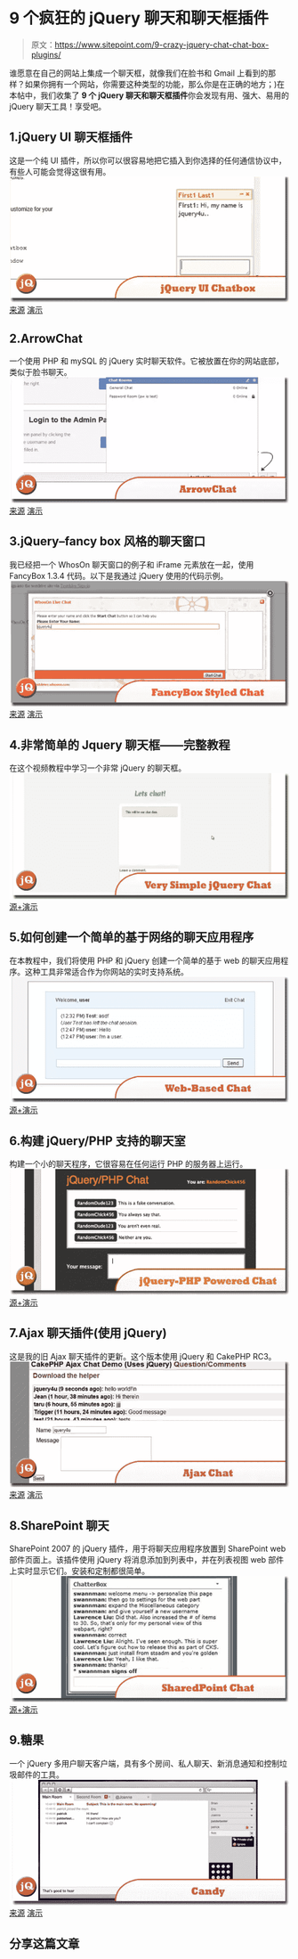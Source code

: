 # 9 个疯狂的 jQuery 聊天和聊天框插件

> 原文：<https://www.sitepoint.com/9-crazy-jquery-chat-chat-box-plugins/>

谁愿意在自己的网站上集成一个聊天框，就像我们在脸书和 Gmail 上看到的那样？如果你拥有一个网站，你需要这种类型的功能，那么你是在正确的地方；)在本帖中，我们收集了 **9 个 jQuery 聊天和聊天框插件**你会发现有用、强大、易用的 jQuery 聊天工具！享受吧。

## 1.jQuery UI 聊天框插件

这是一个纯 UI 插件，所以你可以很容易地把它插入到你选择的任何通信协议中，有些人可能会觉得这很有用。
[![jQuery UI Chatbox](img/9161b05955a6ff5a2ea9d04a1a9442d8.png)](http://magma.cs.uiuc.edu/wenpu1/chatbox.html) 
[来源](http://magma.cs.uiuc.edu/wenpu1/chatbox.html) [演示](http://magma.cs.uiuc.edu/wenpu1/chatbox.html#)

## 2.ArrowChat

一个使用 PHP 和 mySQL 的 jQuery 实时聊天软件。它被放置在你的网站底部，类似于脸书聊天。
[![ArrowChat](img/90ad7d56bf94b0709201c00942e6d729.png)](http://www.arrowchat.com/) 
[来源](http://www.arrowchat.com/) [演示](http://www.arrowchat.com/demo/)

## 3.jQuery–fancy box 风格的聊天窗口

我已经把一个 WhosOn 聊天窗口的例子和 iFrame 元素放在一起，使用 FancyBox 1.3.4 代码。以下是我通过 jQuery 使用的代码示例。
[![jQuery - FancyBox Styled Chat ](img/ab1881bba669098393468310a8d7ab19.png)](http://www.parkersoft.co.uk/forum/forum_posts.asp?TID=8386&PID=19074) 
[来源](http://www.parkersoft.co.uk/forum/forum_posts.asp?TID=8386&PID=19074) [演示](http://jsbin.com/ihupeh/6)

## 4.非常简单的 Jquery 聊天框——完整教程

在这个视频教程中学习一个非常 jQuery 的聊天框。
[![Very simple Jquery chat box](img/0ed4357d8f8d326c80a600bc0557e73e.png)](http://www.youtube.com/watch?v=vqNon3GFMUY) 
[源+演示](http://www.youtube.com/watch?v=vqNon3GFMUY)

## 5.如何创建一个简单的基于网络的聊天应用程序

在本教程中，我们将使用 PHP 和 jQuery 创建一个简单的基于 web 的聊天应用程序。这种工具非常适合作为你网站的实时支持系统。
[![Web-based Chat Application](img/66e2ae7bfc9f2d073c40e024bc1782d8.png)](http://net.tutsplus.com/tutorials/javascript-ajax/how-to-create-a-simple-web-based-chat-application/) 
[源+演示](http://net.tutsplus.com/tutorials/javascript-ajax/how-to-create-a-simple-web-based-chat-application/)

## 6.构建 jQuery/PHP 支持的聊天室

构建一个小的聊天程序，它很容易在任何运行 PHP 的服务器上运行。
[![jQuery/PHP Powered Chat Room](img/cbf0cf5a1390e0b768c0bbc7daee8f9d.png)](http://css-tricks.com/jquery-php-chat/) 
[源+演示](http://css-tricks.com/jquery-php-chat/)

## 7.Ajax 聊天插件(使用 jQuery)

这是我的旧 Ajax 聊天插件的更新。这个版本使用 jQuery 和 CakePHP RC3。
[![Ajax Chat Plugin](img/2e2c4624a48a1ede19a6f98b1f73c0e3.png)](http://bakery.cakephp.org/articles/mattc/2008/10/26/ajax-chat-plugin-using-jquery) 
[来源](http://bakery.cakephp.org/articles/mattc/2008/10/26/ajax-chat-plugin-using-jquery) [演示](http://sandbox2.pseudocoder.com/demo/chat)

## 8.SharePoint 聊天

SharePoint 2007 的 jQuery 插件，用于将聊天应用程序放置到 SharePoint web 部件页面上。该插件使用 jQuery 将消息添加到列表中，并在列表视图 web 部件上实时显示它们。安装和定制都很简单。
[![SharePoint Chat](img/b7373d654aac3be0bd6f9027eb19c942.png)](http://sharepointchat.codeplex.com/) 
[源+演示](http://sharepointchat.codeplex.com/)

## 9.糖果

一个 jQuery 多用户聊天客户端，具有多个房间、私人聊天、新消息通知和控制垃圾邮件的工具。
[![Candy](img/9ba635a97b37bc29f33b52ae1cc872e1.png)](http://candy-chat.github.com/candy/) 
[来源](http://candy-chat.github.com/candy/) [演示](http://candy-chat.github.com/candy/#demo)

## 分享这篇文章